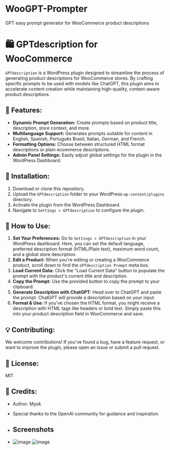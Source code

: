 # WooGPT-Prompter
GPT easy prompt generator for WooCommerce product descriptions

# 🛍 GPTdescription for WooCommerce

`GPTdescription` is a WordPress plugin designed to streamline the process of generating product descriptions for WooCommerce stores. By crafting specific prompts to be used with models like ChatGPT, this plugin aims to accelerate content creation while maintaining high-quality, context-aware product descriptions.

## 🌟 Features:
- **Dynamic Prompt Generation:** Create prompts based on product title, description, store context, and more.
- **Multilanguage Support:** Generates prompts suitable for content in English, Spanish, Português Brasil, Italian, German, and French.
- **Formatting Options:** Choose between structured HTML format descriptions or plain ecommerce descriptions.
- **Admin Panel Settings:** Easily adjust global settings for the plugin in the WordPress Dashboard.

## 🔧 Installation:
1. Download or clone this repository.
2. Upload the `GPTdescription` folder to your WordPress `wp-content/plugins` directory.
3. Activate the plugin from the WordPress Dashboard.
4. Navigate to `Settings > GPTdescription` to configure the plugin.

## 📝 How to Use:
1. **Set Your Preferences:** Go to `Settings > GPTdescription` in your WordPress dashboard. Here, you can set the default language, preferred description format (HTML/Plain text), maximum word count, and a global store description.
2. **Edit a Product:** When you're editing or creating a WooCommerce product, scroll down to find the `GPTdescription Prompt` meta box.
3. **Load Current Data:** Click the "Load Current Data" button to populate the prompt with the product's current title and description.
4. **Copy the Prompt:** Use the provided button to copy the prompt to your clipboard.
5. **Generate Description with ChatGPT:** Head over to ChatGPT and paste the prompt. ChatGPT will provide a description based on your input.
6. **Format & Use:** If you've chosen the HTML format, you might receive a description with HTML tags like headers or bold text. Simply paste this into your product description field in WooCommerce and save.

## 💡 Contributing:
We welcome contributions! If you've found a bug, have a feature request, or want to improve the plugin, please open an issue or submit a pull request.

## 📜 License:
MIT

## 🙏 Credits:
- Author: Myok
- Special thanks to the OpenAI community for guidance and inspiration.

- ## Screenshots

- ![image](https://github.com/My0k/WooGPT-Prompter/assets/24868099/13f0c30a-f528-42eb-b77a-fdc2e3e7a784)
![image](https://github.com/My0k/WooGPT-Prompter/assets/24868099/c57ce886-de21-4cc3-8e75-ca14b2dca8f9)

